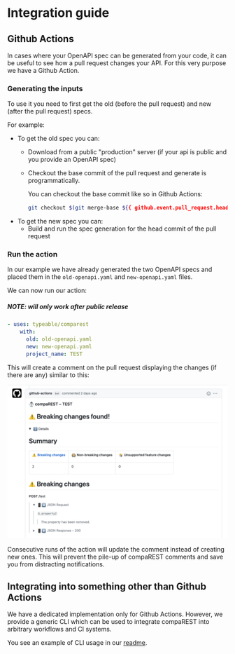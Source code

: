 # Integration guide

## Github Actions

In cases where your OpenAPI spec can be generated from your code, it can be useful to see how a pull request changes your API. For this very purpose we have a Github Action.

### Generating the inputs

To use it you need to first get the old (before the pull request) and new (after the pull request) specs.

For example:

- To get the old spec you can:
  - Download from a public "production" server (if your api is public and you provide an OpenAPI spec)
  - Checkout the base commit of the pull request and generate is programmatically.

    You can checkout the base commit like so in Github Actions:

    ```bash
    git checkout $(git merge-base ${{ github.event.pull_request.head.sha }} ${{ github.event.pull_request.base.sha }})
    ```
- To get the new spec you can:
  - Build and run the spec generation for the head commit of the pull request

### Run the action

In our example we have already generated the two OpenAPI specs and placed them in the `old-openapi.yaml` and `new-openapi.yaml` files.

We can now run our action:

##### NOTE: will only work after public release

```yaml
- uses: typeable/comparest
    with:
      old: old-openapi.yaml
      new: new-openapi.yaml
      project_name: TEST
```

This will create a comment on the pull request displaying the changes (if there are any) similar to this:

![](img/github-action-comment.png)

Consecutive runs of the action will update the comment instead of creating new ones. This will prevent the pile-up of compaREST comments and save you from distracting notifications.

## Integrating into something other than Github Actions

We have a dedicated implementation only for Github Actions. However, we provide a generic CLI which can be used to integrate compaREST into arbitrary workflows and CI systems.

You see an example of CLI usage in our [readme](../README.md#assessing-compatibility-automatically).
